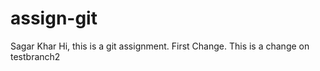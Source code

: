 # assign-git
Sagar Khar
Hi, this is a git assignment. First Change.
This is a change on testbranch2
